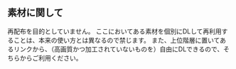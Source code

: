 ## 素材に関して

再配布を目的としていません。
ここにおいてある素材を個別にDLして再利用することは、本来の使い方とは異なるので禁じます。
また、上位階層に置いてあるリンクから、（高画質かつ加工されていないものを）自由にDLできるので、そちらからご利用ください。